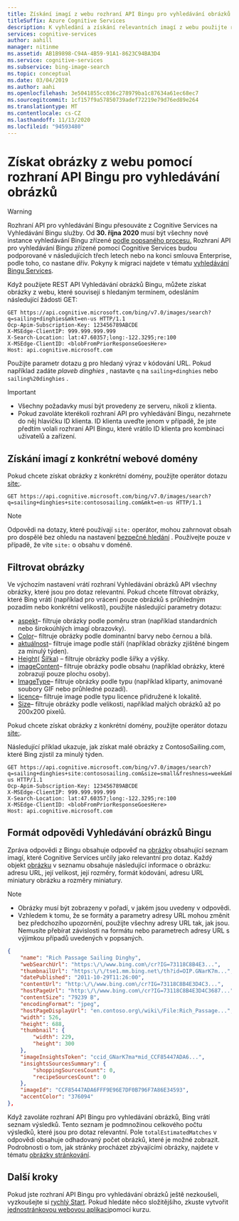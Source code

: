 ```yaml
---
title: Získání imagí z webu rozhraní API Bingu pro vyhledávání obrázků
titleSuffix: Azure Cognitive Services
description: K vyhledání a získání relevantních imagí z webu použijte rozhraní API Bingu pro vyhledávání obrázků.
services: cognitive-services
author: aahill
manager: nitinme
ms.assetid: AB1B9898-C94A-4B59-91A1-8623C94BA3D4
ms.service: cognitive-services
ms.subservice: bing-image-search
ms.topic: conceptual
ms.date: 03/04/2019
ms.author: aahi
ms.openlocfilehash: 3e5041855cc036c278979ba1c87634a61ec68ec7
ms.sourcegitcommit: 1cf157f9a57850739adef72219e79d76ed89e264
ms.translationtype: MT
ms.contentlocale: cs-CZ
ms.lasthandoff: 11/13/2020
ms.locfileid: "94593480"
---
```

# <a name="get-images-from-the-web-with-the-bing-image-search-api"></a>Získat obrázky z webu pomocí rozhraní API Bingu pro vyhledávání obrázků

> [!WARNING]
> Rozhraní API pro vyhledávání Bingu přesouváte z Cognitive Services na Vyhledávání Bingu služby. Od **30. října 2020** musí být všechny nové instance vyhledávání Bingu zřízené [podle popsaného procesu.](https://aka.ms/cogsvcs/bingmove)
> Rozhraní API pro vyhledávání Bingu zřízené pomocí Cognitive Services budou podporované v následujících třech letech nebo na konci smlouva Enterprise, podle toho, co nastane dřív.
> Pokyny k migraci najdete v tématu [vyhledávání Bingu Services](https://aka.ms/cogsvcs/bingmigration).

Když použijete REST API Vyhledávání obrázků Bingu, můžete získat obrázky z webu, které souvisejí s hledaným termínem, odesláním následující žádosti GET:

```http
GET https://api.cognitive.microsoft.com/bing/v7.0/images/search?q=sailing+dinghies&mkt=en-us HTTP/1.1
Ocp-Apim-Subscription-Key: 123456789ABCDE
X-MSEdge-ClientIP: 999.999.999.999
X-Search-Location: lat:47.60357;long:-122.3295;re:100
X-MSEdge-ClientID: <blobFromPriorResponseGoesHere>
Host: api.cognitive.microsoft.com
```

Použijte parametr dotazu [q](/rest/api/cognitiveservices-bingsearch/bing-images-api-v7-reference#query) pro hledaný výraz v kódování URL. Pokud například zadáte *plaveb dinghies* , nastavte `q` na `sailing+dinghies` nebo `sailing%20dinghies` .

> [!IMPORTANT]
> * Všechny požadavky musí být provedeny ze serveru, nikoli z klienta.
> * Pokud zavoláte kterékoli rozhraní API pro vyhledávání Bingu, nezahrnete do něj hlavičku ID klienta. ID klienta uveďte jenom v případě, že jste předtím volali rozhraní API Bingu, které vrátilo ID klienta pro kombinaci uživatelů a zařízení.

## <a name="get-images-from-a-specific-web-domain"></a>Získání imagí z konkrétní webové domény

Pokud chcete získat obrázky z konkrétní domény, použijte operátor dotazu [site:](/previous-versions/bing/search/ff795613(v=msdn.10)).

```http
GET https://api.cognitive.microsoft.com/bing/v7.0/images/search?q=sailing+dinghies+site:contososailing.com&mkt=en-us HTTP/1.1
```

> [!NOTE]
> Odpovědi na dotazy, které používají `site:` operátor, mohou zahrnovat obsah pro dospělé bez ohledu na nastavení [bezpečné hledání](/rest/api/cognitiveservices-bingsearch/bing-images-api-v7-reference#safesearch) . Používejte pouze v případě, že víte `site:` o obsahu v doméně.

## <a name="filter-images"></a>Filtrovat obrázky

 Ve výchozím nastavení vrátí rozhraní Vyhledávání obrázků API všechny obrázky, které jsou pro dotaz relevantní. Pokud chcete filtrovat obrázky, které Bing vrátí (například pro vrácení pouze obrázků s průhledným pozadím nebo konkrétní velikostí), použijte následující parametry dotazu:

* [aspekt](/rest/api/cognitiveservices-bingsearch/bing-images-api-v7-reference#aspect)– filtruje obrázky podle poměru stran (například standardních nebo širokoúhlých imagí obrazovky).
* [Color](/rest/api/cognitiveservices-bingsearch/bing-images-api-v7-reference#color)– filtruje obrázky podle dominantní barvy nebo černou a bílá.
* [aktuálnost](/rest/api/cognitiveservices-bingsearch/bing-images-api-v7-reference#freshness)– filtruje image podle stáří (například obrázky zjištěné bingem za minulý týden).
* [Height](/rest/api/cognitiveservices-bingsearch/bing-images-api-v7-reference#height)( [Šířka](/rest/api/cognitiveservices-bingsearch/bing-images-api-v7-reference#width)) – filtruje obrázky podle šířky a výšky.
* [imageContent](/rest/api/cognitiveservices-bingsearch/bing-images-api-v7-reference#imagecontent)– filtruje obrázky podle obsahu (například obrázky, které zobrazují pouze plochu osoby).
* [ImageType](/rest/api/cognitiveservices-bingsearch/bing-images-api-v7-reference#imagetype)– filtruje obrázky podle typu (například kliparty, animované soubory GIF nebo průhledné pozadí).
* [licence](/rest/api/cognitiveservices-bingsearch/bing-images-api-v7-reference#license)– filtruje image podle typu licence přidružené k lokalitě.
* [Size](/rest/api/cognitiveservices-bingsearch/bing-images-api-v7-reference#size)– filtruje obrázky podle velikosti, například malých obrázků až po 200x200 pixelů.

Pokud chcete získat obrázky z konkrétní domény, použijte operátor dotazu [site:](/previous-versions/bing/search/ff795613(v=msdn.10)).

Následující příklad ukazuje, jak získat malé obrázky z ContosoSailing.com, které Bing zjistil za minulý týden.  

```http
GET https://api.cognitive.microsoft.com/bing/v7.0/images/search?q=sailing+dinghies+site:contososailing.com&size=small&freshness=week&mkt=en-us HTTP/1.1  
Ocp-Apim-Subscription-Key: 123456789ABCDE  
X-MSEdge-ClientIP: 999.999.999.999  
X-Search-Location: lat:47.60357;long:-122.3295;re:100  
X-MSEdge-ClientID: <blobFromPriorResponseGoesHere>  
Host: api.cognitive.microsoft.com  
```

## <a name="bing-image-search-response-format"></a>Formát odpovědi Vyhledávání obrázků Bingu

Zpráva odpovědi z Bingu obsahuje odpověď na [obrázky](/rest/api/cognitiveservices-bingsearch/bing-images-api-v7-reference#images) obsahující seznam imagí, které Cognitive Services určily jako relevantní pro dotaz. Každý objekt [obrázku](/rest/api/cognitiveservices-bingsearch/bing-images-api-v7-reference#image) v seznamu obsahuje následující informace o obrázku: adresu URL, její velikost, její rozměry, formát kódování, adresu URL miniatury obrázku a rozměry miniatury.

> [!NOTE]
> * Obrázky musí být zobrazeny v pořadí, v jakém jsou uvedeny v odpovědi.
> * Vzhledem k tomu, že se formáty a parametry adresy URL mohou změnit bez předchozího upozornění, použijte všechny adresy URL tak, jak jsou. Nemusíte přebírat závislosti na formátu nebo parametrech adresy URL s výjimkou případů uvedených v popsaných.

```json
{
    "name": "Rich Passage Sailing Dinghy",
    "webSearchUrl": "https:\/\/www.bing.com\/cr?IG=73118C8B4E3...",
    "thumbnailUrl": "https:\/\/tse1.mm.bing.net\/th?id=OIP.GNarK7m...",
    "datePublished": "2011-10-29T11:26:00",
    "contentUrl": "http:\/\/www.bing.com\/cr?IG=73118C8B4E3D4C3...",
    "hostPageUrl": "http:\/\/www.bing.com\/cr?IG=73118C8B4E3D4C3687...",
    "contentSize": "79239 B",
    "encodingFormat": "jpeg",
    "hostPageDisplayUrl": "en.contoso.org\/wiki\/File:Rich_Passage...",
    "width": 526,
    "height": 688,
    "thumbnail": {
        "width": 229,
        "height": 300
    },
    "imageInsightsToken": "ccid_GNarK7ma*mid_CCF85447ADA6...",
    "insightsSourcesSummary": {
        "shoppingSourcesCount": 0,
        "recipeSourcesCount": 0
    },
    "imageId": "CCF85447ADA6FFF9E96E7DF0B796F7A86E34593",
    "accentColor": "376094"
},
```

Když zavoláte rozhraní API Bingu pro vyhledávání obrázků, Bing vrátí seznam výsledků. Tento seznam je podmnožinou celkového počtu výsledků, které jsou pro dotaz relevantní. Pole `totalEstimatedMatches` v odpovědi obsahuje odhadovaný počet obrázků, které je možné zobrazit. Podrobnosti o tom, jak stránky procházet zbývajícími obrázky, najdete v tématu [obrázky stránkování](../../bing-web-search/paging-search-results.md).

## <a name="next-steps"></a>Další kroky

Pokud jste rozhraní API Bingu pro vyhledávání obrázků ještě nezkoušeli, vyzkoušejte si [rychlý Start](../quickstarts/csharp.md). Pokud hledáte něco složitějšího, zkuste vytvořit [jednostránkovou webovou aplikaci](../tutorial-bing-image-search-single-page-app.md)pomocí kurzu.